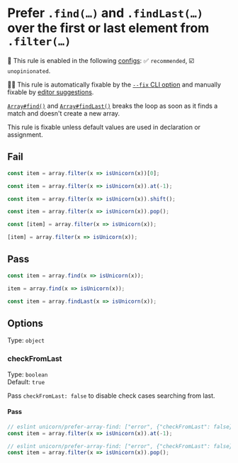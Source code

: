 # Prefer `.find(…)` and `.findLast(…)` over the first or last element from `.filter(…)`

💼 This rule is enabled in the following [configs](https://github.com/sindresorhus/eslint-plugin-unicorn#recommended-config): ✅ `recommended`, ☑️ `unopinionated`.

🔧💡 This rule is automatically fixable by the [`--fix` CLI option](https://eslint.org/docs/latest/user-guide/command-line-interface#--fix) and manually fixable by [editor suggestions](https://eslint.org/docs/latest/use/core-concepts#rule-suggestions).

<!-- end auto-generated rule header -->
<!-- Do not manually modify this header. Run: `npm run fix:eslint-docs` -->

[`Array#find()`](https://developer.mozilla.org/en-US/docs/Web/JavaScript/Reference/Global_Objects/Array/find) and [`Array#findLast()`](https://developer.mozilla.org/en-US/docs/Web/JavaScript/Reference/Global_Objects/Array/findLast) breaks the loop as soon as it finds a match and doesn't create a new array.

This rule is fixable unless default values are used in declaration or assignment.

## Fail

```js
const item = array.filter(x => isUnicorn(x))[0];
```

```js
const item = array.filter(x => isUnicorn(x)).at(-1);
```

```js
const item = array.filter(x => isUnicorn(x)).shift();
```

```js
const item = array.filter(x => isUnicorn(x)).pop();
```

```js
const [item] = array.filter(x => isUnicorn(x));
```

```js
[item] = array.filter(x => isUnicorn(x));
```

## Pass

```js
const item = array.find(x => isUnicorn(x));
```

```js
item = array.find(x => isUnicorn(x));
```

```js
const item = array.findLast(x => isUnicorn(x));
```

## Options

Type: `object`

### checkFromLast

Type: `boolean`\
Default: `true`

Pass `checkFromLast: false` to disable check cases searching from last.

#### Pass

```js
// eslint unicorn/prefer-array-find: ["error", {"checkFromLast": false}]
const item = array.filter(x => isUnicorn(x)).at(-1);
```

```js
// eslint unicorn/prefer-array-find: ["error", {"checkFromLast": false}]
const item = array.filter(x => isUnicorn(x)).pop();
```

